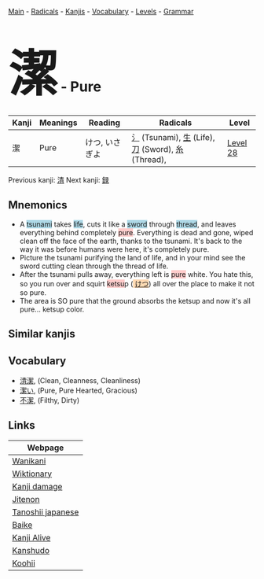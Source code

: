 <style> bigfont {font-size: 100px}</style>
[Main](../index.md) -
[Radicals](../radicals.md) -
[Kanjis](../kanjis.md) -
[Vocabulary](../vocabulary.md) -
[Levels](../levels.md) -
[Grammar](../grammar.md)
# <bigfont> 潔</bigfont> - Pure 

| Kanji | Meanings | Reading | Radicals | Level |
| --- | --- | --- | --- | --- |
| 潔 | Pure | けつ, いさぎよ | [氵](../radicals/氵.md) (Tsunami), [生](../radicals/生.md) (Life), [刀](../radicals/刀.md) (Sword), [糸](../radicals/糸.md) (Thread),  | [Level 28](../levels/wk_level28.md) |

Previous kanji: [清](清.md) Next kanji: [録](録.md) 

## Mnemonics
 * A <span style="background-color:#ADD8E6"> tsunami</span> takes <span style="background-color:#ADD8E6"> life</span>, cuts it like a <span style="background-color:#ADD8E6"> sword</span> through <span style="background-color:#ADD8E6"> thread</span>, and leaves everything behind completely <span style="background-color:#ffcccb"> pure</span>. Everything is dead and gone, wiped clean off the face of the earth, thanks to the tsunami. It's back to the way it was before humans were here, it's completely pure.
* Picture the tsunami purifying the land of life, and in your mind see the sword cutting clean through the thread of life.
* After the tsunami pulls away, everything left is <span style="background-color:#ffcccb"> pure</span> white. You hate this, so you run over and squirt <span style="background-color:#ffcccb"> ketsu</span>p (<span style="background-color:#fed8b1"> [けつ](https://jisho.org/search/けつ)</span>) all over the place to make it not so pure.
* The area is SO pure that the ground absorbs the ketsup and now it's all pure... ketsup color.


## Similar kanjis
 


## Vocabulary
 * [清潔](../vocabulary/潔.md), (Clean, Cleanness, Cleanliness)
* [潔い](../vocabulary/潔.md), (Pure, Pure Hearted, Gracious)
* [不潔](../vocabulary/潔.md), (Filthy, Dirty)



## Links 

| Webpage |
| --- |
| [Wanikani          ](https://www.wanikani.com/kanji/潔) |
| [Wiktionary        ](https://en.wiktionary.org/wiki/潔) |
| [Kanji damage      ](http://www.kanjidamage.com/kanji/search?utf8=✓&q=潔) |
| [Jitenon           ](https://jitenon.com/kanji/潔) |
| [Tanoshii japanese ](https://www.tanoshiijapanese.com/dictionary/kanji.cfm?k=潔) |
| [Baike             ](https://baike.baidu.com/item/潔) |
| [Kanji Alive       ](https://app.kanjialive.com/潔) |
| [Kanshudo          ](https://www.kanshudo.com/searchmn?q=潔) |
| [Koohii            ](https://kanji.koohii.com/study/kanji/潔) |
